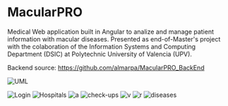 # MacularPRO
Medical Web application built in Angular to analize and manage patient information with macular diseases.
Presented as end-of-Master's project with the colaboration of the Information Systems and Computing Department (DSIC) at Polytechnic University of Valencia (UPV).

Backend source: https://github.com/almarpa/MacularPRO_BackEnd

![UML](https://github.com/almarpa/MacularPRO_FrontEnd/assets/38918727/2aebb46a-8bd1-4c30-b9e3-82733b6230d9)

![Login](https://github.com/almarpa/MacularPRO_FrontEnd/assets/38918727/e0825cb9-5e06-4b58-a8c9-4c690d15c930)
![Hospitals](https://github.com/almarpa/MacularPRO_FrontEnd/assets/38918727/37460f6c-7b60-4e4e-aca5-e40517c5e846)
![a](https://github.com/almarpa/MacularPRO_FrontEnd/assets/38918727/9574900d-c800-4575-b3ef-629b985b2067)
![check-ups](https://github.com/almarpa/MacularPRO_FrontEnd/assets/38918727/e4aac35f-d594-4411-82a8-bf7d809bb4c6)
![v](https://github.com/almarpa/MacularPRO_FrontEnd/assets/38918727/d0be5ebb-aaa1-4fb0-a024-3d7923e1f65a)
![r](https://github.com/almarpa/MacularPRO_FrontEnd/assets/38918727/e7e3825b-1183-4d8d-aadd-356ea8abaf77)
![diseases](https://github.com/almarpa/MacularPRO_FrontEnd/assets/38918727/499dff14-8924-4907-917f-b643ba28980c)
